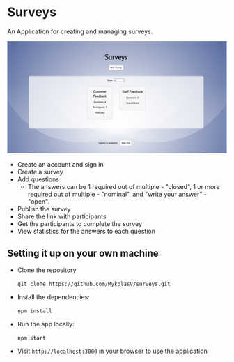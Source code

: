 # Surveys

An Application for creating and managing surveys.

![image](screenshots/surveys.png)

- Create an account and sign in
- Create a survey
- Add questions
  - The answers can be 1 required out of multiple - "closed", 1 or more required
    out of multiple - "nominal", and "write your answer" - "open".
- Publish the survey
- Share the link with participants
- Get the participants to complete the survey
- View statistics for the answers to each question

## Setting it up on your own machine
- Clone the repository

  `git clone https://github.com/MykolasV/surveys.git`

- Install the dependencies:
  
  `npm install`

- Run the app locally:

  `npm start`

- Visit `http://localhost:3000` in your browser to use the application
